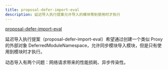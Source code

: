 ```yaml
---
title: proposal-defer-import-eval
description: 延迟导入执行提案允许导入的模块等到使用时才执行
---
```


[proposal-defer-import-eval](https://github.com/tc39/proposal-defer-import-eval)

延迟导入执行提案（proposal-defer-import-eval）希望通过创建一个类似 Proxy 的外部对象 DeferredModuleNamespace，允许同步模块导入模块，但是只有使用到模块时才执行。

动态导入有两个问题：网络请求带来的性能损耗、异步传染性。
